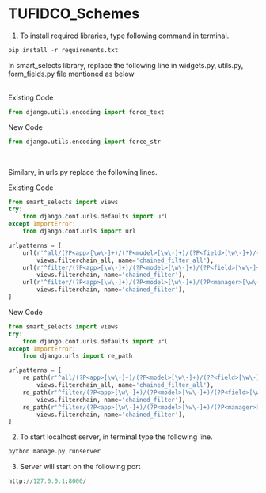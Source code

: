 # TUFIDCO_Schemes

1. To install required libraries, type following command in terminal.
```python
pip install -r requirements.txt
```

In smart_selects library, replace the following line in widgets.py, utils.py, form_fields.py file mentioned as below
<br>
<br>

Existing Code
```python
from django.utils.encoding import force_text
```
New Code
```python
from django.utils.encoding import force_str
```
<br>

Similary, in urls.py replace the following lines.

Existing Code
```python
from smart_selects import views
try:
    from django.conf.urls.defaults import url
except ImportError:
    from django.conf.urls import url

urlpatterns = [
    url(r'^all/(?P<app>[\w\-]+)/(?P<model>[\w\-]+)/(?P<field>[\w\-]+)/(?P<foreign_key_app_name>[\w\-]+)/(?P<foreign_key_model_name>[\w\-]+)/(?P<foreign_key_field_name>[\w\-]+)/(?P<value>[\w\-,]+)/$',  # noqa: E501
        views.filterchain_all, name='chained_filter_all'),
    url(r'^filter/(?P<app>[\w\-]+)/(?P<model>[\w\-]+)/(?P<field>[\w\-]+)/(?P<foreign_key_app_name>[\w\-]+)/(?P<foreign_key_model_name>[\w\-]+)/(?P<foreign_key_field_name>[\w\-]+)/(?P<value>[\w\-,]+)/$',  # noqa: E501
        views.filterchain, name='chained_filter'),
    url(r'^filter/(?P<app>[\w\-]+)/(?P<model>[\w\-]+)/(?P<manager>[\w\-]+)/(?P<field>[\w\-]+)/(?P<foreign_key_app_name>[\w\-]+)/(?P<foreign_key_model_name>[\w\-]+)/(?P<foreign_key_field_name>[\w\-]+)/(?P<value>[\w\-,]+)/$',  # noqa: E501
        views.filterchain, name='chained_filter'),
]

```
New Code
```python
from smart_selects import views
try:
    from django.conf.urls.defaults import url
except ImportError:
    from django.urls import re_path

urlpatterns = [
    re_path(r'^all/(?P<app>[\w\-]+)/(?P<model>[\w\-]+)/(?P<field>[\w\-]+)/(?P<foreign_key_app_name>[\w\-]+)/(?P<foreign_key_model_name>[\w\-]+)/(?P<foreign_key_field_name>[\w\-]+)/(?P<value>[\w\-,]+)/$',  # noqa: E501
        views.filterchain_all, name='chained_filter_all'),
    re_path(r'^filter/(?P<app>[\w\-]+)/(?P<model>[\w\-]+)/(?P<field>[\w\-]+)/(?P<foreign_key_app_name>[\w\-]+)/(?P<foreign_key_model_name>[\w\-]+)/(?P<foreign_key_field_name>[\w\-]+)/(?P<value>[\w\-,]+)/$',  # noqa: E501
        views.filterchain, name='chained_filter'),
    re_path(r'^filter/(?P<app>[\w\-]+)/(?P<model>[\w\-]+)/(?P<manager>[\w\-]+)/(?P<field>[\w\-]+)/(?P<foreign_key_app_name>[\w\-]+)/(?P<foreign_key_model_name>[\w\-]+)/(?P<foreign_key_field_name>[\w\-]+)/(?P<value>[\w\-,]+)/$',  # noqa: E501
        views.filterchain, name='chained_filter'),
]
```

2. To start localhost server, in terminal type the following line.

```python
python manage.py runserver
```
3. Server will start on the following port
```python
http://127.0.0.1:8000/
```